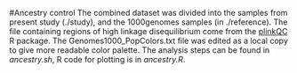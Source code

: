 #Ancestry control
The combined dataset was divided into the samples from present study (./study), and the 1000genomes samples (in ./reference). 
The file containing regions of high linkage disequilibrium come from the [plinkQC](https://meyer-lab-cshl.github.io/plinkQC/articles/AncestryCheck.html) R package.
The Genomes1000_PopColors.txt file was edited as a local copy to give more readable color palette.
The analysis steps can be found in *ancestry.sh*, R code for plotting is in *ancestry.R*.
